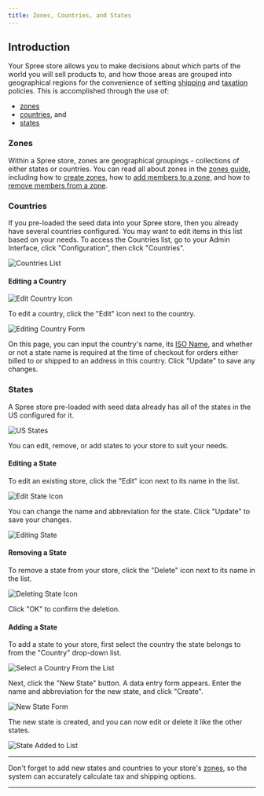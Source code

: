 ```yaml
---
title: Zones, Countries, and States
---
```


## Introduction

Your Spree store allows you to make decisions about which parts of the world you will sell products to, and how those areas are grouped into geographical regions for the convenience of setting [shipping](shipments) and [taxation](taxation) policies. This is accomplished through the use of:

* [zones](#zones)
* [countries](#countries), and
* [states](#states)

### Zones

Within a Spree store, zones are geographical groupings - collections of either states or countries. You can read all about zones in the [zones guide](zones), including how to [create zones](#zones#creating-a-zone), how to [add members to a zone](zones#adding-members-to-a-zone), and how to [remove members from a zone](zones#removing-members-from-a-zone).

### Countries

If you pre-loaded the seed data into your Spree store, then you already have several countries configured. You may want to edit items in this list based on your needs. To access the Countries list, go to your Admin Interface, click "Configuration", then click "Countries".

![Countries List](/images/user/config/countries.jpg)

#### Editing a Country

![Edit Country Icon](/images/user/config/edit_country_icon.jpg)

To edit a country, click the "Edit" icon next to the country.

![Editing Country Form](/images/user/config/editing_country.jpg)

On this page, you can input the country's name, its [ISO Name](https://www.iso.org/obp/ui/#search), and whether or not a state name is required at the time of checkout for orders either billed to or shipped to an address in this country. Click "Update" to save any changes.

### States

A Spree store pre-loaded with seed data already has all of the states in the US configured for it.

![US States](/images/user/config/us_states_list.jpg)

You can edit, remove, or add states to your store to suit your needs.

#### Editing a State

To edit an existing store, click the "Edit" icon next to its name in the list.

![Edit State Icon](/images/user/config/edit_state_icon.jpg)

You can change the name and abbreviation for the state. Click "Update" to save your changes.

![Editing State](/images/user/config/editing_state.jpg)

#### Removing a State

To remove a state from your store, click the "Delete" icon next to its name in the list.

![Deleting State Icon](/images/user/config/edit_state_icon.jpg)

Click "OK" to confirm the deletion.

#### Adding a State

To add a state to your store, first select the country the state belongs to from the "Country" drop-down list.

![Select a Country From the List](/images/user/config/countries_drop_down.jpg)

Next, click the "New State" button. A data entry form appears. Enter the name and abbreviation for the new state, and click "Create".

![New State Form](/images/user/config/new_state_form.jpg)

The new state is created, and you can now edit or delete it like the other states.

![State Added to List](/images/user/config/state_added.jpg)

***
Don't forget to add new states and countries to your store's [zones](zones), so the system can accurately calculate tax and shipping options.
***